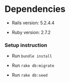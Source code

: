 # Dependencies

* Rails version: 5.2.4.4

* Ruby version:  2.7.2

### Setup instruction

* Run `bundle install`

* Run `rake db:migrate`

* Run `rake db:seed`
